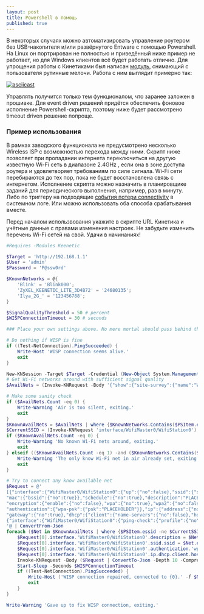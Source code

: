 ```yaml
---
layout: post
title: Powershell в помощь
published: true
---
```


В некоторых случаях можно автоматизировать управление роутером без USB-накопителя и/или развёрнутого Entware с помощью Powershell. 
На Linux он портрирован не полностью и приведённый ниже пример не работает, но для Windows клиентов всё будет работать отлично.
Для упрощения работы с Кинетиками был написан [модуль](https://www.powershellgallery.com/packages/Keenetic), снимающий с пользователя рутинные мелочи. Работа с ним выглядит примерно так:

[![asciicast](https://asciinema.org/a/399922.svg)](https://asciinema.org/a/399922)

Управлять получится только тем функционалом, что заранее заложен в прошивке. Для event driven решений придётся обеспечить фоновое исполнение Powershell-скрипта, поэтому ниже будет рассмотрено timeout driven решение попроще.

### Пример использования

В рамках заводского функционала не предусмотрено несколько Wireless ISP с возможностью перехода между ними. Скрипт ниже позволяет при пропадании интернета переключиться на другую известную Wi-Fi сеть в диапазоне 2.4GHz , если она в зоне доступа роутера и удовлетворяет требованиям по силе сигнала.
Wi-Fi cети перебираются до тех пор, пока не будет восстановлена связь с интернетом.
Исполнение скрипта можно назначить в планировщике заданий для периодического выполнения, например, раз в минуту. Либо по триггеру на подходящие [события потери connectivity](https://answers.microsoft.com/en-us/windows/forum/all/network-connection-event-logs/517b72ce-240b-4f86-a560-e11a86ed03be) в системном логе. Или можно использовать оба способа срабатывания вместе.

Перед началом использвования укажите в скрипте URL Кинетика и учётные данные с правами изменения настроек. Не забудьте изменить перечень Wi-Fi сетей на свой.
Удачи в начинаниях!

```powershell
#Requires -Modules Keenetic

$Target = 'http://192.168.1.1'
$User = 'admin'
$Password = 'P@ssw0rd'

$KnownNetworks = @{
    'Blink' = 'Blink000'; 
    'ZyXEL_KEENETIC_LITE_3D4B72' = '24680135';
    'Ilya_2G_' = '123456788';
}

$SignalQualityThreshold = 50 # percent
$WISPConnectionTimeout = 30 # seconds

### Place your own settings above. No mere mortal should pass behind this line

# Do nothing if WISP is fine
if ((Test-NetConnection).PingSucceeded) {
    Write-Host 'WISP connection seems alive.'
    exit
}

New-KNSession -Target $Target -Credential (New-Object System.Management.Automation.PSCredential($User, (ConvertTo-SecureString $Password -AsPlainText -Force))) -AsDefaultSession
# Get Wi-Fi networks around with sufficient signal quality
$AvailNets = (Invoke-KNRequest -Body '{"show":{"site-survey":{"name":"WifiMaster0"}}}').show.'site-survey'.ap_cell | where quality -ge $SignalQualityThreshold

# Make some sanity check
if ($AvailNets.Count -eq 0) {
    Write-Warning 'Air is too silent, exiting.'
    exit
}
$KnownAvailNets = $AvailNets | where {$KnownNetworks.Contains($PSItem.essid)}
$CurrentSSID = (Invoke-KNRequest 'interface/WifiMaster0/WifiStation0').ssid
if ($KnownAvailNets.Count -eq 0) {
    Write-Warning 'No known Wi-Fi nets around, exiting.'
    exit
} elseif (($KnownAvailNets.Count -eq 1) -and ($KnownNetworks.Contains($CurrentSSID))) {
    Write-Warning 'The only know Wi-Fi net in air already set, exiting.'
    exit
}

# Try to connect any know available net
$Request = @'
[{"interface":{"WifiMaster0/WifiStation0":{"up":{"no":false},"ssid":{"ssid":"PLACEHOLDER"},
"mac":{"bssid":{"no":true}},"schedule":{"no":true},"description":"PLACEHOLDER",
"encryption":{"enable":{"no":false},"wpa":{"no":true},"wpa2":{"no":false},"owe":{"no":true},"wpa3":{"no":true}},
"authentication":{"wpa-psk":{"psk":"PLACEHOLDER"}},"ip":{"address":{"no":true,"dhcp":true},"name-server":[{"no":true}],
"gateway":{"no":true},"dhcp":{"client":{"name-servers":{"no":false},"hostname":"PLACEHOLDER"}},"global":{"order":1}}}}},
{"interface":{"WifiMaster0/WifiStation0":{"ping-check":{"profile":{"no":true}}}}},{"system":{"configuration":{"save":true}}}]
'@ | ConvertFrom-Json
foreach ($Net in $KnownAvailNets | where {$PSItem.essid -ne $CurrentSSID}) {   
    $Request[0].interface.'WifiMaster0/WifiStation0'.description = $Net.essid
    $Request[0].interface.'WifiMaster0/WifiStation0'.ssid.ssid = $Net.essid
    $Request[0].interface.'WifiMaster0/WifiStation0'.authentication.'wpa-psk'.psk = $KnownNetworks[$Net.essid]
    $Request[0].interface.'WifiMaster0/WifiStation0'.ip.dhcp.client.hostname = (New-Guid).ToString().Split('-')[0]
    Invoke-KNRequest -Body ($Request | ConvertTo-Json -Depth 10 -Compress) | Out-Null
    Start-Sleep -Seconds $WISPConnectionTimeout
    if ((Test-NetConnection).PingSucceeded) {
        Write-Host ('WISP connection repaired, connected to {0}.' -f $Net.essid)
        exit
    }
}

Write-Warning 'Gave up to fix WISP connection, exiting.'
```
